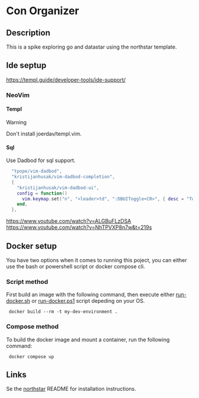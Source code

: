 # Con Organizer

## Description

This is a spike exploring go and datastar using the northstar template.

## Ide septup

https://templ.guide/developer-tools/ide-support/
### NeoVim
#### Templ
> [!WARNING]
> Don't install joerdav/templ.vim.

#### Sql
Use Dadbod for sql support.

```lua
  "tpope/vim-dadbod",
  "kristijanhusak/vim-dadbod-completion",
  {
    "kristijanhusak/vim-dadbod-ui",
    config = function()
      vim.keymap.set("n", "<leader>td", ":DBUIToggle<CR>", { desc = "Toggle dbod" })
    end,
  },
```
https://www.youtube.com/watch?v=ALGBuFLzDSA
https://www.youtube.com/watch?v=NhTPVXP8n7w&t=219s

## Docker setup
You have two options when it comes to running this poject, you can either use the bash or powershell script or docker compose cli.

### Script method
First build an image with the following command, then execute either [run-docker.sh](run-docker.sh) or [run-docker.ps1](run-docker.ps1) script depeding on your OS.
```console
 docker build --rm -t my-dev-environment .
```

### Compose method
To build the docker image and mount a container, run the following command:
```console
 docker compose up
```

## Links

Se the [northstar](https://github.com/zangster300/northstar) README for installation instructions.
